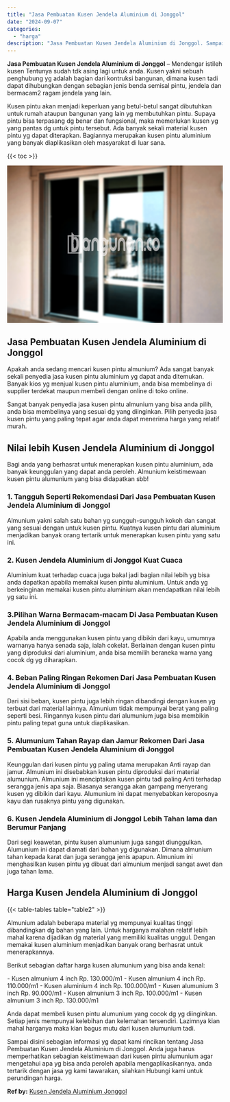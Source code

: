 ```yaml
---
title: "Jasa Pembuatan Kusen Jendela Aluminium di Jonggol"
date: "2024-09-07"
categories: 
  - "harga"
description: "Jasa Pembuatan Kusen Jendela Aluminium di Jonggol. Sampai disini sebagian informasi yg dapat kami rincikan tentang Jasa Pembuatan Kusen Jendela Aluminium di..."
---
```


**Jasa Pembuatan Kusen Jendela Aluminium di Jonggol** – Mendengar istileh kusen Tentunya sudah tdk asing lagi untuk anda. Kusen yakni sebuah penghubung yg adalah bagian dari kontruksi bangunan, dimana kusen tadi dapat dihubungkan dengan sebagian jenis benda semisal pintu, jendela dan bermacam2 ragam jendela yang lain.

Kusen pintu akan menjadi keperluan yang betul-betul sangat dibutuhkan untuk rumah ataupun bangunan yang lain yg membutuhkan pintu. Supaya pintu bisa terpasang dg benar dan fungsional, maka memerlukan kusen yg yang pantas dg untuk pintu tersebut. Ada banyak sekali material kusen pintu yg dapat diterapkan. Bagiannya merupakan kusen pintu aluminium yang banyak diaplikasikan oleh masyarakat di luar sana.

{{< toc >}}

![Jasa Pembuatan Kusen Jendela Aluminium di Jonggol](/images/harga-kusen-jendela-alumunium-18.png)

## Jasa Pembuatan Kusen Jendela Aluminium di Jonggol

Apakah anda sedang mencari kusen pintu almunium? Ada sangat banyak sekali penyedia jasa kusen pintu aluminium yg dapat anda ditemukan. Banyak kios yg menjual kusen pintu aluminium, anda bisa membelinya di supplier terdekat maupun membeli dengan online di toko online.

Sangat banyak penyedia jasa kusen pintu almunium yang bisa anda pilih, anda bisa membelinya yang sesuai dg yang diinginkan. Pilih penyedia jasa kusen pintu yang paling tepat agar anda dapat menerima harga yang relatif murah.

## Nilai lebih Kusen Jendela Aluminium di Jonggol

Bagi anda yang berhasrat untuk menerapkan kusen pintu aluminium, ada banyak keunggulan yang dapat anda peroleh. Almunium keistimewaan kusen pintu alumunium yang bisa didapatkan sbb!

### 1\. Tangguh Seperti Rekomendasi Dari Jasa Pembuatan Kusen Jendela Aluminium di Jonggol

Almunium yakni salah satu bahan yg sungguh-sungguh kokoh dan sangat yang sesuai dengan untuk kusen pintu. Kuatnya kusen pintu dari aluminium menjadikan banyak orang tertarik untuk menerapkan kusen pintu yang satu ini.

### 2\. Kusen Jendela Aluminium di Jonggol Kuat Cuaca

Aluminium kuat terhadap cuaca juga bakal jadi bagian nilai lebih yg bisa anda dapatkan apabila memakai kusen pintu aluminium. Untuk anda yg berkeinginan memakai kusen pintu aluminium akan mendapatkan nilai lebih yg satu ini.

### 3.Pilihan Warna Bermacam-macam Di Jasa Pembuatan Kusen Jendela Aluminium di Jonggol

Apabila anda menggunakan kusen pintu yang dibikin dari kayu, umumnya warnanya hanya senada saja, ialah cokelat. Berlainan dengan kusen pintu yang diproduksi dari aluminium, anda bisa memilih beraneka warna yang cocok dg yg diharapkan.

### 4\. Beban Paling Ringan Rekomen Dari Jasa Pembuatan Kusen Jendela Aluminium di Jonggol

Dari sisi beban, kusen pintu juga lebih ringan dibandingi dengan kusen yg terbuat dari material lainnya. Almunium tidak mempunyai berat yang paling seperti besi. Ringannya kusen pintu dari alumunium juga bisa membikin pintu paling tepat guna untuk diaplikasikan.

### 5\. Alumunium Tahan Rayap dan Jamur Rekomen Dari Jasa Pembuatan Kusen Jendela Aluminium di Jonggol

Keunggulan dari kusen pintu yg paling utama merupakan Anti rayap dan jamur. Almunium ini disebabkan kusen pintu diproduksi dari material alumunium. Almunium ini menciptakan kusen pintu tadi paling Anti terhadap serangga jenis apa saja. Biasanya serangga akan gampang menyerang kusen yg dibikin dari kayu. Alumunium ini dapat menyebabkan keroposnya kayu dan rusaknya pintu yang digunakan.

### 6\. Kusen Jendela Aluminium di Jonggol Lebih Tahan lama dan Berumur Panjang

Dari segi keawetan, pintu kusen alumunium juga sangat diunggulkan. Alumunium ini dapat diamati dari bahan yg digunakan. Dimana almunium tahan kepada karat dan juga serangga jenis apapun. Almunium ini menghasilkan kusen pintu yg dibuat dari almunium menjadi sangat awet dan juga tahan lama.

## Harga Kusen Jendela Aluminium di Jonggol

{{< table-tables table="table2" >}}

Almunium adalah beberapa material yg mempunyai kualitas tinggi dibandingkan dg bahan yang lain. Untuk harganya malahan relatif lebih mahal karena dijadikan dg material yang memiliki kualitas unggul. Dengan memakai kusen aluminium menjadikan banyak orang berhasrat untuk menerapkannya.

Berikut sebagian daftar harga kusen alumunium yang bisa anda kenal:

\- Kusen almunium 4 inch Rp. 130.000/m1 - Kusen almunium 4 inch Rp. 110.000/m1 - Kusen aluminium 4 inch Rp. 100.000/m1 - Kusen alumunium 3 inch Rp. 90.000/m1 - Kusen almunium 3 inch Rp. 100.000/m1 - Kusen almunium 3 inch Rp. 130.000/m1

Anda dapat membeli kusen pintu alumunium yang cocok dg yg diinginkan. Setiap jenis mempunyai kelebihan dan kelemahan tersendiri. Lazimnya kian mahal harganya maka kian bagus mutu dari kusen alumunium tadi.

Sampai disini sebagian informasi yg dapat kami rincikan tentang Jasa Pembuatan Kusen Jendela Aluminium di Jonggol. Anda juga harus memperhatikan sebagian keistimewaan dari kusen pintu alumunium agar mengetahui apa yg bisa anda peroleh apabila mengaplikasikannya. anda tertarik dengan jasa yg kami tawarakan, silahkan Hubungi kami untuk perundingan harga.

**Ref by:** [Kusen Jendela Aluminium Jonggol](https://id.wikipedia.org/wiki/Kusen)
